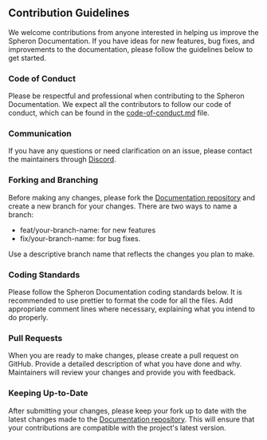 ## Contribution Guidelines

We welcome contributions from anyone interested in helping us improve the Spheron Documentation. If you have ideas for new features, bug fixes, and improvements to the documentation, please follow the guidelines below to get started.

### Code of Conduct

Please be respectful and professional when contributing to the Spheron Documentation. We expect all the contributors to follow our code of conduct, which can be found in the [code-of-conduct.md](https://github.com/spheron-core/docs/blob/main/.github/code-of-conduct.md) file.

### Communication

If you have any questions or need clarification on an issue, please contact the maintainers through [Discord](https://discord.com/invite/ahxuCtm).

### Forking and Branching

Before making any changes, please fork the [Documentation repository](https://github.com/spheron-core/docs) and create a new branch for your changes. There are two ways to name a branch:

- feat/your-branch-name: for new features
- fix/your-branch-name: for bug fixes.

Use a descriptive branch name that reflects the changes you plan to make.

### Coding Standards

Please follow the Spheron Documentation coding standards below. It is recommended to use prettier to format the code for all the files. Add appropriate comment lines where necessary, explaining what you intend to do properly.

### Pull Requests

When you are ready to make changes, please create a pull request on GitHub. Provide a detailed description of what you have done and why. Maintainers will review your changes and provide you with feedback.

### Keeping Up-to-Date

After submitting your changes, please keep your fork up to date with the latest changes made to the [Documentation repository](https://github.com/spheron-core/docs). This will ensure that your contributions are compatible with the project's latest version.
